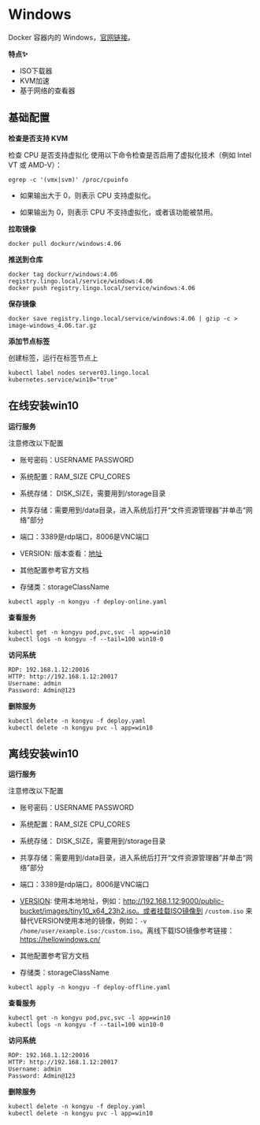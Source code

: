 # Windows

Docker 容器内的 Windows，[官网链接](https://github.com/dockur/windows)。

**特点✨**

- ISO下载器
- KVM加速
- 基于网络的查看器



## 基础配置

**检查是否支持 KVM**

检查 CPU 是否支持虚拟化 使用以下命令检查是否启用了虚拟化技术（例如 Intel VT 或 AMD-V）：

```shell
egrep -c '(vmx|svm)' /proc/cpuinfo
```

- 如果输出大于 0，则表示 CPU 支持虚拟化。

- 如果输出为 0，则表示 CPU 不支持虚拟化，或者该功能被禁用。

**拉取镜像**

```shell
docker pull dockurr/windows:4.06
```

**推送到仓库**

```
docker tag dockurr/windows:4.06 registry.lingo.local/service/windows:4.06
docker push registry.lingo.local/service/windows:4.06
```

**保存镜像**

```
docker save registry.lingo.local/service/windows:4.06 | gzip -c > image-windows_4.06.tar.gz
```

**添加节点标签**

创建标签，运行在标签节点上

```
kubectl label nodes server03.lingo.local kubernetes.service/win10="true"
```



## 在线安装win10

**运行服务**

注意修改以下配置

- 账号密码：USERNAME PASSWORD
- 系统配置：RAM_SIZE CPU_CORES
- 系统存储： DISK_SIZE，需要用到/storage目录
- 共享存储：需要用到/data目录，进入系统后打开“文件资源管理器”并单击“网络”部分
- 端口：3389是rdp端口，8006是VNC端口

- VERSION: 版本查看：[地址](https://github.com/dockur/windows?tab=readme-ov-file#how-do-i-select-the-windows-version)
- 其他配置参考官方文档
- 存储类：storageClassName

```
kubectl apply -n kongyu -f deploy-online.yaml
```

**查看服务**

```
kubectl get -n kongyu pod,pvc,svc -l app=win10
kubectl logs -n kongyu -f --tail=100 win10-0
```

**访问系统**

```
RDP: 192.168.1.12:20016
HTTP: http://192.168.1.12:20017
Username: admin
Password: Admin@123
```

**删除服务**

```
kubectl delete -n kongyu -f deploy.yaml
kubectl delete -n kongyu pvc -l app=win10
```



## 离线安装win10

**运行服务**

注意修改以下配置

- 账号密码：USERNAME PASSWORD
- 系统配置：RAM_SIZE CPU_CORES
- 系统存储： DISK_SIZE，需要用到/storage目录
- 共享存储：需要用到/data目录，进入系统后打开“文件资源管理器”并单击“网络”部分
- 端口：3389是rdp端口，8006是VNC端口

- [VERSION](https://github.com/dockur/windows?tab=readme-ov-file#how-do-i-install-a-custom-image): 使用本地地址，例如：http://192.168.1.12:9000/public-bucket/images/tiny10_x64_23h2.iso。或者挂载ISO镜像到 `/custom.iso` 来替代VERSION使用本地的镜像，例如：`-v /home/user/example.iso:/custom.iso`。离线下载ISO镜像参考链接：https://hellowindows.cn/
- 其他配置参考官方文档
- 存储类：storageClassName

```
kubectl apply -n kongyu -f deploy-offline.yaml
```

**查看服务**

```
kubectl get -n kongyu pod,pvc,svc -l app=win10
kubectl logs -n kongyu -f --tail=100 win10-0
```

**访问系统**

```
RDP: 192.168.1.12:20016
HTTP: http://192.168.1.12:20017
Username: admin
Password: Admin@123
```

**删除服务**

```
kubectl delete -n kongyu -f deploy.yaml
kubectl delete -n kongyu pvc -l app=win10
```
